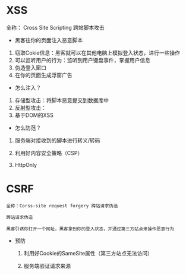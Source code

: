 # XSS
全称： Cross Site Scripting  跨站脚本攻击

- 黑客往你的页面注入恶意脚本

1. 窃取Cokie信息：黑客就可以在其他电脑上模拟登入状态，进行一些操作
2. 可以监听用户的行为：监听到用户键盘事件，掌握用户信息
3. 伪造登入窗口
4. 在你的页面生成浮窗广告

- 怎么注入？
1. 存储型攻击：将脚本恶意提交到数据库中
2. 反射型攻击：
3. 基于DOM的XSS


- 怎么防范？
1. 服务端对接收到的脚本进行转义/转码

2. 利用好内容安全策略（CSP）

3. HttpOnly

# CSRF
    全称：Corss-site request forgery 跨站请求伪造

    跨站请求伪造

    黑客引诱你打开一个网址，黑客拿到你的登入状态，并通过第三方站点来操作恶意行为

- 预防
    1. 利用好Cookie的SameSite属性（第三方站点无法访问）

    2. 服务端验证请求来源
    
